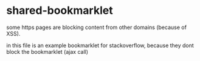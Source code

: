shared-bookmarklet
==================


some https pages are blocking content from other domains (because of XSS).

in this file is an example bookmarklet for stackoverflow,
because they dont block the bookmarklet (ajax call)